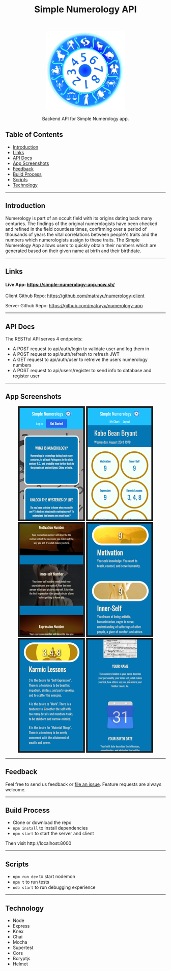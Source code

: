 <h1 align="center"> Simple Numerology API</h1> <br>
<p align="center">
  <a href="https://gitpoint.co/">
    <img alt="SimpleNumerology" title="SimpleNumerology" src="images/Num-Transparent.png" width="250">
  </a>
</p>

<p align="center">
  Backend API for Simple Numerology app.
</p>


<!-- START doctoc generated TOC please keep comment here to allow auto update -->
<!-- DON'T EDIT THIS SECTION, INSTEAD RE-RUN doctoc TO UPDATE -->
## Table of Contents

- [Introduction](#introduction)
- [Links](#links)
- [API Docs](#api-docs)
- [App Screenshots](#app-screenshots)
- [Feedback](#feedback)
- [Build Process](#build-process)
- [Scripts](#scripts)
- [Technology](#technology)
<hr>
<!-- END doctoc generated TOC please keep comment here to allow auto update -->

## Introduction

Numerology is part of an occult field with its origins dating back many centuries. The findings of the original numerologists have been checked and refined in the field countless times, confirming over a period of thousands of years the vital correlations between people's traits and the numbers which numerologists assign to these traits. The Simple Numerology App allows users to quickly obtain their numbers which are generated based on their given name at birth and their birthdate.
<hr>

## Links

#### Live App: https://simple-numerology-app.now.sh/

Client Github Repo: https://github.com/matrayu/numerology-client

Server Github Repo: https://github.com/matrayu/numerology-app
<hr>

## API Docs

The RESTful API serves 4 endpoints:

* A POST request to api/auth/login to validate user and log them in
* A POST request to api/auth/refresh to refresh JWT 
* A GET request to api/auth/user to retreive the users numerology numbers 
* A POST request to api/users/register to send info to database and register user
<hr>

## App Screenshots

<p align="center" >
  <img src = "images/screen6-200.png" width=200 border="5px solid black">
  <img src = "images/screen4-200.png" width=200 border="5px solid black">
  <img src = "images/screen3-200.png" width=200 border="5px solid black">
  <img src = "images/screen5-200.png" width=200 border="5px solid black">
  <img src = "images/screen1-200.png" width=200 border="5px solid black">
  <img src = "images/screen7-200.png" width=200 border="5px solid black">
</p>
<hr>

## Feedback

Feel free to send us feedback or [file an issue](https://github.com/matrayu/numerology-app/issues/new). Feature requests are always welcome. 
<hr>

## Build Process

- Clone or download the repo
- `npm install` to install dependencies
- `npm start` to start the server and client

Then visit http://localhost:8000
<hr>

## Scripts

- `npm run dev` to start nodemon
- `npm t` to run tests
- `ndb start` to run debugging experience
<hr>

## Technology

- Node
- Express
- Knex
- Chai
- Mocha
- Supertest
- Cors
- Bcryptjs
- Helmet
